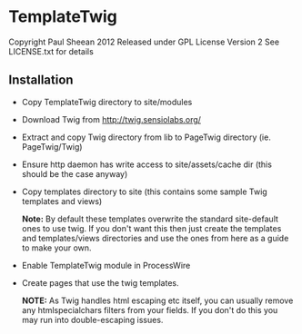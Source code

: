 TemplateTwig
============

Copyright Paul Sheean 2012
Released under GPL License Version 2
See LICENSE.txt for details

Installation
------------

* Copy TemplateTwig directory to site/modules

* Download Twig from http://twig.sensiolabs.org/

* Extract and copy Twig directory from lib to PageTwig directory (ie. PageTwig/Twig)

* Ensure http daemon has write access to site/assets/cache dir (this should be the case anyway)

* Copy templates directory to site (this contains some sample Twig templates and views)

	**Note:** By default these templates overwrite the standard site-default ones to use twig.
	If you don't want this then just create the templates and templates/views directories
	and use the ones from here as a guide to make your own.
	
* Enable TemplateTwig module in ProcessWire

* Create pages that use the twig templates.

	**NOTE:** As Twig handles html escaping etc itself, you can usually remove any htmlspecialchars filters from your fields.
	If you don't do this you may run into double-escaping issues.
